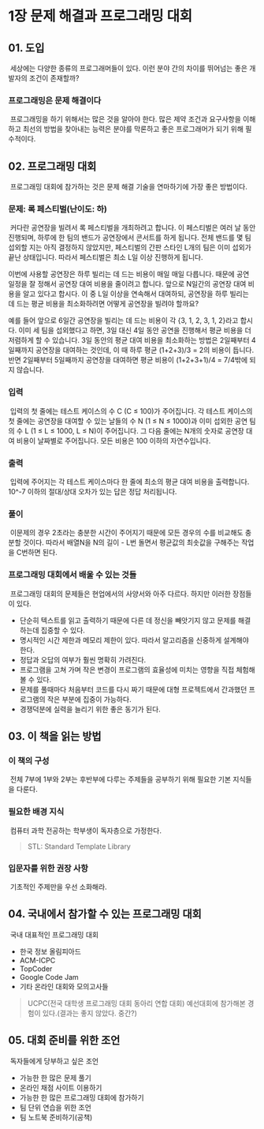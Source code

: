 1장 문제 해결과 프로그래밍 대회
=============================

## 01. 도입
&nbsp;세상에는 다양한 종류의 프로그래머들이 있다. 이런 분야 간의 차이를 뛰어넘는 좋은 개발자의 조건이 존재할까?

### 프로그래밍은 문제 해결이다
&nbsp;프로그래밍을 하기 위해서는 많은 것을 알아야 한다. 많은 제약 조건과 요구사항을 이해하고 최선의 방법을 찾아내는 능력은 분야를 막론하고 좋은 프로그래머가 되기 위해 필수적이다.

## 02. 프로그래밍 대회
&nbsp;프로그래밍 대회에 참가하는 것은 문제 해결 기술을 연마하기에 가장 좋은 방법이다.

### 문제: 록 페스티벌(난이도: 하)
&nbsp;커다란 공연장을 빌려서 록 페스티벌을 개최하려고 합니다. 이 페스티벌은 여러 날 동안 진행되며, 하루에 한 팀의 밴드가 공연장에서 콘서트를 하게 됩니다. 전체 밴드를 몇 팀 섭외할 지는 아직 결정하지 않았지만, 페스티벌의 간판 스타인 L개의 팀은 이미 섭외가 끝난 상태입니다. 따라서 페스티벌은 최소 L일 이상 진행하게 됩니다.

이번에 사용할 공연장은 하루 빌리는 데 드는 비용이 매일 매일 다릅니다. 때문에 공연 일정을 잘 정해서 공연장 대여 비용을 줄이려고 합니다. 앞으로 N일간의 공연장 대여 비용을 알고 있다고 합시다. 이 중 L일 이상을 연속해서 대여하되, 공연장을 하루 빌리는 데 드는 평균 비용을 최소화하려면 어떻게 공연장을 빌려야 할까요?

예를 들어 앞으로 6일간 공연장을 빌리는 데 드는 비용이 각 {3, 1, 2, 3, 1, 2}라고 합시다. 이미 세 팀을 섭외했다고 하면, 3일 대신 4일 동안 공연을 진행해서 평균 비용을 더 저렴하게 할 수 있습니다. 3일 동안의 평균 대여 비용을 최소화하는 방법은 2일째부터 4일째까지 공연장을 대여하는 것인데, 이 때 하루 평균 (1+2+3)/3 = 2의 비용이 듭니다. 반면 2일째부터 5일째까지 공연장을 대여하면 평균 비용이 (1+2+3+1)/4 = 7/4밖에 되지 않습니다.

### 입력
&nbsp;입력의 첫 줄에는 테스트 케이스의 수 C (C ≤ 100)가 주어집니다. 각 테스트 케이스의 첫 줄에는 공연장을 대여할 수 있는 날들의 수 N (1 ≤ N ≤ 1000)과 이미 섭외한 공연 팀의 수 L (1 ≤ L ≤ 1000, L ≤ N)이 주어집니다. 그 다음 줄에는 N개의 숫자로 공연장 대여 비용이 날짜별로 주어집니다. 모든 비용은 100 이하의 자연수입니다.

### 출력
&nbsp;입력에 주어지는 각 테스트 케이스마다 한 줄에 최소의 평균 대여 비용을 출력합니다. 10^-7 이하의 절대/상대 오차가 있는 답은 정답 처리됩니다.

### 풀이
&nbsp;이문제의 경우 2초라는 충분한 시간이 주어지기 때문에 모든 경우의 수를 비교해도 충분할 것이다. 따라서 배열N을 N의 길이 - L번 돌면서 평균값의 최솟값을 구해주는 작업을 C번하면 된다.

### 프로그래밍 대회에서 배울 수 있는 것들
&nbsp;프로그래밍 대회의 문제들은 현업에서의 사양서와 아주 다르다. 하지만 이러한 장점들이 있다.
* 단순히 텍스트를 읽고 출력하기 때문에 다른 데 정신을 빼앗기지 않고 문제를 해결하는데 집중할 수 있다.
* 명시적인 시간 제한과 메모리 제한이 있다. 따라서 알고리즘을 신중하게 설계해야 한다.
* 정답과 오답의 여부가 훨씬 명확히 가려진다.
* 프로그램을 고쳐 가며 작은 변경이 프로그램의 효율성에 미치는 영향을 직접 체험해 볼 수 있다.
* 문제를 풀때마다 처음부터 코드를 다시 짜기 때문에 대형 프로젝트에서 간과했던 프로그램의 작은 부분에 집중이 가능하다.
* 경쟁덕분에 실력을 늘리기 위한 좋은 동기가 된다.

## 03. 이 책을 읽는 방법

### 이 책의 구성
&nbsp;전체 7부에 1부와 2부는 후반부에 다루는 주제들을 공부하기 위해 필요한 기본 지식들을 다룬다.

### 필요한 배경 지식
&nbsp;컴퓨터 과학 전공하는 학부생이 독자층으로 가정한다.
> STL: Standard Template Library

### 입문자를 위한 권장 사항
&nbsp;기초적인 주제만을 우선 소화해라.

## 04. 국내에서 참가할 수 있는 프로그래밍 대회
&nbsp;국내 대표적인 프로그래밍 대회
* 한국 정보 올림피아드
* ACM-ICPC
* TopCoder
* Google Code Jam
* 기타 온라인 대회와 모의고사들
> UCPC(전국 대학생 프로그래밍 대회 동아리 연합 대회) 예선대회에 참가해본 경험이 있다.(결과는 좋지 않았다. 중간?)

## 05. 대회 준비를 위한 조언
&nbsp;독자들에게 당부하고 싶은 조언
* 가능한 한 많은 문제 풀기
* 온라인 채점 사이트 이용하기
* 가능한 한 많은 프로그래밍 대회에 참가하기
* 팀 단위 연습을 위한 조언
* 팀 노트북 준비하기(공책)